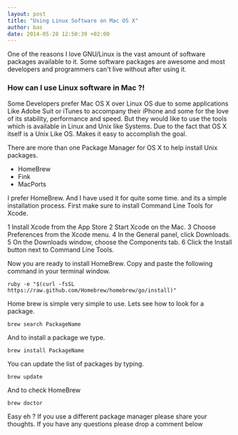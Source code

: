```yaml
---
layout: post
title: "Using Linux Software on Mac OS X"
author: bas
date: 2014-05-28 12:50:39 +02:00
---
```


<p>One of the reasons I love GNU/Linux is the vast amount of software packages available to it. Some software packages are awesome and most developers and programmers can't live without after using it.</p>

### How can I use Linux software in Mac ?!

<p>Some Developers prefer Mac OS X over Linux OS due to some applications Like Adobe Suit or iTunes to accompany their iPhone and some for the love of its stability, performance and speed. But they would like to use the tools which is available in Linux and Unix like Systems. Due to the fact that OS X itself is a Unix Like OS. Makes it easy to accomplish the goal.</p>

<p>There are more than one Package Manager for OS X to help install Unix packages.</p>

* HomeBrew
* Fink
* MacPorts

<p> I prefer HomeBrew. And I have used it for quite some time. and its a simple installation process. First make sure to install Command Line Tools for Xcode.</p>

1 Install Xcode from the App Store
2 Start Xcode on the Mac.
3 Choose Preferences from the Xcode menu.
4 In the General panel, click Downloads.
5 On the Downloads window, choose the Components tab.
6 Click the Install button next to Command Line Tools. 

<p>Now you are ready to install HomeBrew. Copy and paste the following command in your terminal window.</p>

	ruby -e "$(curl -fsSL https://raw.github.com/Homebrew/homebrew/go/install)"

<p>Home brew is simple very simple to use. Lets see how to look for a package.</p>

	brew search PackageName

<p>And to install a package we type.</p>

	brew install PackageName

<p>You can update the list of packages by typing.</p>

	brew update

<p>And to check HomeBrew</p>

	brew doctor

<p>Easy eh ? If you use a different package manager please share your thoughts. If you have any questions please drop a comment below</p>